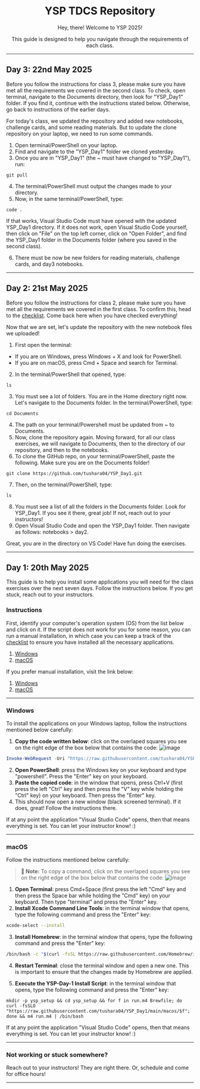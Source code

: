 <div align="center">
  <h1>YSP TDCS Repository</h1>
  <p>Hey, there! Welcome to YSP 2025!</p>
  <p>This guide is designed to help you navigate through the requirements of each class.</p>
</div>

---
## Day 3: 22nd May 2025
Before you follow the instructions for class 3, please make sure you have met all the requirements we covered in the second class. To check, open terminal, navigate to the Documents directory, then look for "YSP_Day1" folder. If you find it, continue with the instructions stated below. Otherwise, go back to instructions of the earlier days.

For today's class, we updated the repository and added new notebooks, challenge cards, and some reading materials. But to update the clone repository on your laptop, we need to run some commands.

1. Open terminal/PowerShell on your laptop.
2. Find and navigate to the "YSP_Day1" folder we cloned yesterday. 
3. Once you are in "YSP_Day1" (the ~ must have changed to "YSP_Day1"), run:
```
git pull
```
4. The terminal/PowerShell must output the changes made to your directory.
5. Now, in the same terminal/PowerShell, type: 
```
code .
```
If that works, Visual Studio Code must have opened with the updated YSP_Day1 directory. If it does not work, open Visual Studio Code yourself, then click on "File" on the top left corner, click on "Open Folder", and find the YSP_Day1 folder in the Documents folder (where you saved in the second class).

6. There must be now be new folders for reading materials, challenge cards, and day3 notebooks.

---
## Day 2: 21st May 2025
Before you follow the instructions for class 2, please make sure you have met all the requirements we covered in the first class. To confirm this, head to the [checklist](https://github.com/tushara04/YSP_Day1/blob/main/checklist.md). Come back here when you have checked everything!

Now that we are set, let's update the repository with the new notebook files we uploaded!
1. First open the terminal:
- If you are on Windows, press Windows + X and look for PowerShell. 
- If you are on macOS, press Cmd + Space and search for Terminal.
2. In the terminal/PowerShell that opened, type:
```
ls
```
3. You must see a lot of folders. You are in the Home directory right now. Let's navigate to the Documents folder. In the terminal/PowerShell, type:
```
cd Documents
```
4. The path on your terminal/Powershell must be updated from ~ to Documents.
5. Now, clone the repository again. Moving forward, for all our class exercises, we will navigate to Documents, then to the directory of our repository, and then to the notebooks.
6. To clone the GitHub repo, on your terminal/PowerShell, paste the following. Make sure you are on the Documents folder!
```
git clone https://github.com/tushara04/YSP_Day1.git
```
7. Then, on the terminal/PowerShell, type:
```
ls
```
8. You must see a list of all the folders in the Documents folder. Look for YSP_Day1. If you see it there, great job! If not, reach out to your instructors!
9. Open Visual Studio Code and open the YSP_Day1 folder. Then navigate as follows: notebooks > day2.

Great, you are in the directory on VS Code! Have fun doing the exercises.

---
## Day 1: 20th May 2025
This guide is to help you install some applications you will need for the class exercises over the next seven days. Follow the instructions below. If you get stuck, reach out to your instructors.

### Instructions
First, identify your computer's operation system (OS) from the list below and click on it. If the script does not work for you for some reason, you can run a manual installation, in which case you can keep a track of the [checklist](https://github.com/tushara04/YSP_Day1/blob/main/checklist.md) to ensure you have installed all the necessary applications.

1. [Windows](#windows)
2. [macOS](#macOS)

If you prefer manual installation, visit the link below:
1. [Windows](https://github.com/tushara04/YSP_Day1/blob/main/manual_installations/windows.md)
2. [macOS](https://github.com/tushara04/YSP_Day1/blob/main/manual_installations/macOS.md)
---
### Windows
To install the applications on your Windows laptop, follow the instructions mentioned below carefully:
1. **Copy the code written below**: click on the overlaped squares you see on the right edge of the box below that contains the code: ![image](https://github.com/user-attachments/assets/ff4005bb-9c20-4ea5-8dde-8acf57a135d0)
```powershell
Invoke-WebRequest -Uri "https://raw.githubusercontent.com/tushara04/YSP_Day1/refs/heads/main/windows/script.bat" -OutFile "script.bat"; Start-Process "script.bat"
```
2. **Open PowerShell**: press the Windows key on your keyboard and type "powershell". Press the "Enter" key on your keyboard.
3. **Paste the copied code**: in the window that opens, press Ctrl+V (first press the left "Ctrl" key and then press the "V" key while holding the "Ctrl" key) on your keyboard. Then press the "Enter" key.
4. This should now open a new window (black screened terminal). If it does, great! Follow the instructions there.

If at any point the application "Visual Studio Code" opens, then that means everything is set. You can let your instructor know! :)

---
### macOS
Follow the instructions mentioned below carefully:
> **📘 Note:** To copy a command, click on the overlaped squares you see on the right edge of the box below that contains the code: ![image](https://github.com/user-attachments/assets/ff4005bb-9c20-4ea5-8dde-8acf57a135d0)

1. **Open Terminal**: press Cmd+Space (first press the left "Cmd" key and then press the Space bar while holding the "Cmd" key) on your keyboard. Then type "terminal" and press the "Enter" key.
2. **Install Xcode Command Line Tools**: in the terminal window that opens, type the following command and press the "Enter" key: 
```bash
xcode-select --install
```
3. **Install Homebrew**: in the terminal window that opens, type the following command and press the "Enter" key:
```bash
/bin/bash -c "$(curl -fsSL https://raw.githubusercontent.com/Homebrew/install/HEAD/install.sh)"
```

4. **Restart Terminal**: close the terminal window and open a new one. This is important to ensure that the changes made by Homebrew are applied.
  
5. **Execute the YSP-Day-1 Install Script**: in the terminal window that opens, type the following command and press the "Enter" key:
```
mkdir -p ysp_setup && cd ysp_setup && for f in run.m4 Brewfile; do curl -fsSLO "https://raw.githubusercontent.com/tushara04/YSP_Day1/main/macos/$f"; done && m4 run.m4 | /bin/bash
```

If at any point the application "Visual Studio Code" opens, then that means everything is set. You can let your instructor know! :)

---
### Not working or stuck somewhere?
Reach out to your instructors! They are right there. Or, schedule and come for office hours!

---

